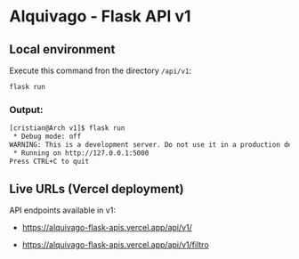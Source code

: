 # Alquivago - Flask API v1

## Local environment

Execute this command fron the directory `/api/v1`:

```sh
flask run
```

### Output:

```sh
[cristian@Arch v1]$ flask run
 * Debug mode: off
WARNING: This is a development server. Do not use it in a production deployment. Use a production WSGI server instead.
 * Running on http://127.0.0.1:5000
Press CTRL+C to quit
```

## Live URLs (Vercel deployment)

API endpoints available in v1:

* https://alquivago-flask-apis.vercel.app/api/v1/

* https://alquivago-flask-apis.vercel.app/api/v1/filtro